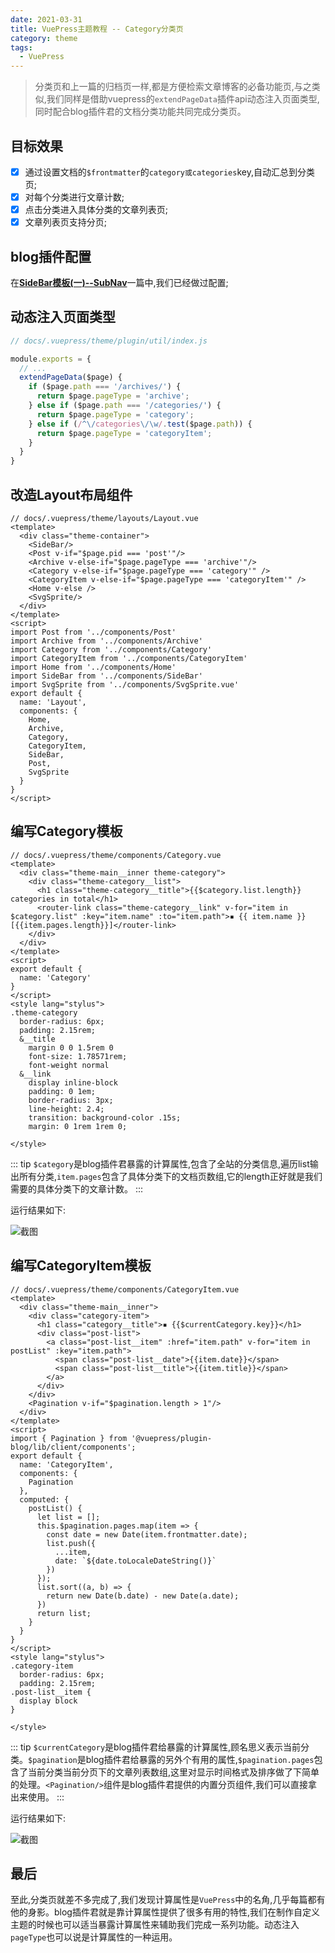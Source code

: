 ```yaml
---
date: 2021-03-31
title: VuePress主题教程 -- Category分类页
category: theme
tags:
  - VuePress
---
```


> 分类页和上一篇的归档页一样,都是方便检索文章博客的必备功能页,与之类似,我们同样是借助vuepress的`extendPageData`插件api动态注入页面类型,同时配合blog插件君的文档分类功能共同完成分类页。

<!-- more -->

## 目标效果

- [x] 通过设置文档的`$frontmatter`的`category或categories`key,自动汇总到分类页;
- [x] 对每个分类进行文章计数;
- [x] 点击分类进入具体分类的文章列表页;
- [x] 文章列表页支持分页;

## blog插件配置

在[**SideBar模板(一)--SubNav**](/post/2021/03/11/theme-learning-subnav.html)一篇中,我们已经做过配置;

## 动态注入页面类型

``` js {8-12}
// docs/.vuepress/theme/plugin/util/index.js

module.exports = {
  // ...
  extendPageData($page) {
    if ($page.path === '/archives/') {
      return $page.pageType = 'archive';
    } else if ($page.path === '/categories/') {
      return $page.pageType = 'category';
    } else if (/^\/categories\/\w/.test($page.path)) {
      return $page.pageType = 'categoryItem';
    }
  }
}
```

## 改造Layout布局组件

``` vue {7,8,16,17,26,27}
// docs/.vuepress/theme/layouts/Layout.vue
<template>
  <div class="theme-container">
    <SideBar/>
    <Post v-if="$page.pid === 'post'"/>
    <Archive v-else-if="$page.pageType === 'archive'"/>
    <Category v-else-if="$page.pageType === 'category'" />
    <CategoryItem v-else-if="$page.pageType === 'categoryItem'" />
    <Home v-else />
    <SvgSprite/>
  </div>
</template>
<script>
import Post from '../components/Post'
import Archive from '../components/Archive'
import Category from '../components/Category'
import CategoryItem from '../components/CategoryItem'
import Home from '../components/Home'
import SideBar from '../components/SideBar'
import SvgSprite from '../components/SvgSprite.vue'
export default {
  name: 'Layout',
  components: {
    Home,
    Archive,
    Category,
    CategoryItem,
    SideBar,
    Post,
    SvgSprite
  }
}
</script>
```


## 编写Category模板

``` vue
// docs/.vuepress/theme/components/Category.vue
<template>
  <div class="theme-main__inner theme-category">
    <div class="theme-category__list">
      <h1 class="theme-category__title">{{$category.list.length}} categories in total</h1>
      <router-link class="theme-category__link" v-for="item in $category.list" :key="item.name" :to="item.path">▪ {{ item.name }} [{{item.pages.length}}]</router-link>
    </div>
  </div>
</template>
<script>
export default {
  name: 'Category'
}
</script>
<style lang="stylus">
.theme-category
  border-radius: 6px;
  padding: 2.15rem;
  &__title
    margin 0 0 1.5rem 0
    font-size: 1.78571rem;
    font-weight normal
  &__link
    display inline-block
    padding: 0 1em;
    border-radius: 3px;
    line-height: 2.4;
    transition: background-color .15s;
    margin: 0 1rem 1rem 0;
  
</style>
```

::: tip
`$category`是blog插件君暴露的计算属性,包含了全站的分类信息,遍历list输出所有分类,`item.pages`包含了具体分类下的文档页数组,它的length正好就是我们需要的具体分类下的文章计数。
:::


运行结果如下:

![截图](https://80shuo.com/images/learning/category.png)

## 编写CategoryItem模板

``` vue
// docs/.vuepress/theme/components/CategoryItem.vue
<template>
  <div class="theme-main__inner">
    <div class="category-item">
      <h1 class="category__title">▪ {{$currentCategory.key}}</h1>
      <div class="post-list">
        <a class="post-list__item" :href="item.path" v-for="item in postList" :key="item.path">
          <span class="post-list__date">{{item.date}}</span>
          <span class="post-list__title">{{item.title}}</span>
        </a>
      </div>
    </div>
    <Pagination v-if="$pagination.length > 1"/>
  </div>
</template>
<script>
import { Pagination } from '@vuepress/plugin-blog/lib/client/components';
export default {
  name: 'CategoryItem',
  components: {
    Pagination
  },
  computed: {
    postList() {
      let list = [];
      this.$pagination.pages.map(item => {
        const date = new Date(item.frontmatter.date);
        list.push({
          ...item,
          date: `${date.toLocaleDateString()}`
        })
      });
      list.sort((a, b) => {
        return new Date(b.date) - new Date(a.date);
      })
      return list;
    }
  }
}
</script>
<style lang="stylus">
.category-item
  border-radius: 6px;
  padding: 2.15rem;
.post-list__item {
  display block
}

</style>
```

::: tip
`$currentCategory`是blog插件君给暴露的计算属性,顾名思义表示当前分类。`$pagination`是blog插件君给暴露的另外个有用的属性,`$pagination.pages`包含了当前分类当前分页下的文章列表数组,这里对显示时间格式及排序做了下简单的处理。`<Pagination/>`组件是blog插件君提供的内置分页组件,我们可以直接拿出来使用。
:::

运行结果如下:

![截图](https://80shuo.com/images/learning/category-item.png)

## 最后

至此,分类页就差不多完成了,我们发现计算属性是`VuePress`中的名角,几乎每篇都有他的身影。blog插件君就是靠计算属性提供了很多有用的特性,我们在制作自定义主题的时候也可以适当暴露计算属性来辅助我们完成一系列功能。动态注入`pageType`也可以说是计算属性的一种运用。